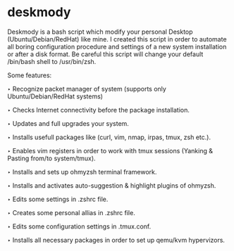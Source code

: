 # deskmody
Deskmody is a bash script which modify your personal Desktop (Ubuntu/Debian/RedHat) like mine. I created this script in order to automate all boring configuration procedure and settings of a new system installation or after a disk format. Be careful this script will change your default /bin/bash shell to /usr/bin/zsh. 

Some features:

‣ Recognize packet manager of system (supports only Ubuntu/Debian/RedHat systems)

‣ Checks Internet connectivity before the package installation.

‣ Updates and full upgrades your system.

‣ Installs usefull packages like (curl, vim, nmap, irpas, tmux, zsh etc.).

‣ Enables vim registers in order to work with tmux sessions (Yanking & Pasting from/to system/tmux).

‣ Installs and sets up ohmyzsh terminal framework.

‣ Installs and activates auto-suggestion & highlight plugins of ohmyzsh.

‣ Edits some settings in .zshrc file.

‣ Creates some personal allias in .zshrc file.

‣ Edits some configuration settings in .tmux.conf.

‣ Installs all necessary packages in order to set up qemu/kvm hypervizors.
